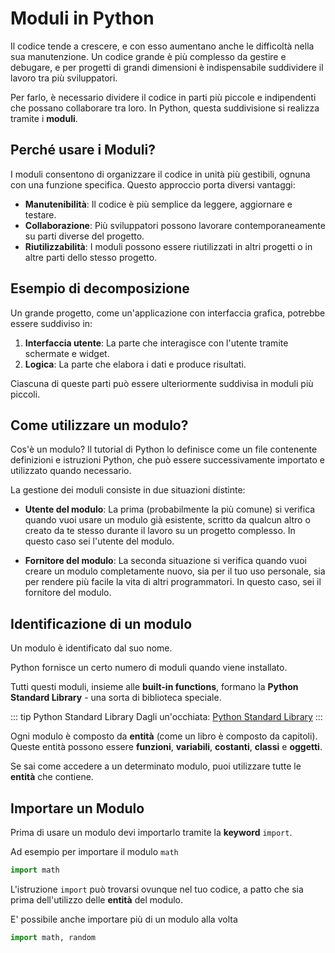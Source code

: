 # Moduli in Python

Il codice tende a crescere, e con esso aumentano anche le difficoltà nella sua manutenzione. Un codice grande è più complesso da gestire e debugare, e per progetti di grandi dimensioni è indispensabile suddividere il lavoro tra più sviluppatori.

Per farlo, è necessario dividere il codice in parti più piccole e indipendenti che possano collaborare tra loro. In Python, questa suddivisione si realizza tramite i **moduli**.

## Perché usare i Moduli?

I moduli consentono di organizzare il codice in unità più gestibili, ognuna con una funzione specifica. Questo approccio porta diversi vantaggi:

- **Manutenibilità**: Il codice è più semplice da leggere, aggiornare e testare.
- **Collaborazione**: Più sviluppatori possono lavorare contemporaneamente su parti diverse del progetto.
- **Riutilizzabilità**: I moduli possono essere riutilizzati in altri progetti o in altre parti dello stesso progetto.

## Esempio di decomposizione

Un grande progetto, come un'applicazione con interfaccia grafica, potrebbe essere suddiviso in:

1. **Interfaccia utente**: La parte che interagisce con l'utente tramite schermate e widget.
2. **Logica**: La parte che elabora i dati e produce risultati.

Ciascuna di queste parti può essere ulteriormente suddivisa in moduli più piccoli.

<NoteComponent title="Decomposizione" text="La decomposizione in informatica, nota anche come factoring, consiste nel suddividere un problema o un sistema complesso in parti più semplici." />

## Come utilizzare un modulo?

Cos'è un modulo? Il tutorial di Python lo definisce come un file contenente definizioni e istruzioni Python, che può essere successivamente importato e utilizzato quando necessario.

La gestione dei moduli consiste in due situazioni distinte:

- **Utente del modulo**: La prima (probabilmente la più comune) si verifica quando vuoi usare un modulo già esistente, scritto da qualcun altro o creato da te stesso durante il lavoro su un progetto complesso. In questo caso sei l'utente del modulo.
  
- **Fornitore del modulo**: La seconda situazione si verifica quando vuoi creare un modulo completamente nuovo, sia per il tuo uso personale, sia per rendere più facile la vita di altri programmatori. In questo caso, sei il fornitore del modulo.

## Identificazione di un modulo

Un modulo è identificato dal suo nome. 

Python fornisce un certo numero di moduli quando viene installato.

Tutti questi moduli, insieme alle **built-in functions**, formano la **Python Standard Library** - una sorta di biblioteca speciale. 

::: tip Python Standard Library
Dagli un'occhiata: [Python Standard Library](https://docs.python.org/3/library/index.html)
:::

Ogni modulo è composto da **entità** (come un libro è composto da capitoli). Queste entità possono essere **funzioni**, **variabili**, **costanti**, **classi** e **oggetti**. 

Se sai come accedere a un determinato modulo, puoi utilizzare tutte le **entità** che contiene.

## Importare un Modulo

Prima di usare un modulo devi importarlo tramite la **keyword** `import`.

Ad esempio per importare il modulo `math`

``` python
import math
```

L'istruzione `import` può trovarsi ovunque nel tuo codice, a patto che sia prima dell'utilizzo delle **entità** del modulo.

E' possibile anche importare più di un modulo alla volta

``` python
import math, random
```